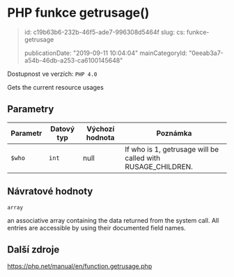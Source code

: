 PHP funkce getrusage()
======================

> id: c19b63b6-232b-46f5-ade7-996308d5464f
> slug:
> 	cs: funkce-getrusage
> 
> publicationDate: "2019-09-11 10:04:04"
> mainCategoryId: "0eeab3a7-a54b-46db-a253-ca6100145648"

Dostupnost ve verzích: `PHP 4.0`

Gets the current resource usages


Parametry
--------------

| Parametr | Datový typ | Výchozí hodnota | Poznámka |
|-----|-----|-----|-----|
| `$who` | `int` | null | If who is 1, getrusage will be called with RUSAGE_CHILDREN. |


Návratové hodnoty
----------------

`array`

an associative array containing the data returned from the system
call. All entries are accessible by using their documented field names.

Další zdroje
------------

https://php.net/manual/en/function.getrusage.php
